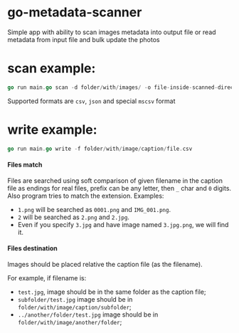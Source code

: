 # go-metadata-scanner
Simple app with ability to scan images metadata into output file or read metadata from input file and bulk update the photos

# scan example:
```go
go run main.go scan -d folder/with/images/ -o file-inside-scanned-directory -f format
```

Supported formats are `csv`, `json` and special `mscsv` format

# write example:
```go
go run main.go write -f folder/with/image/caption/file.csv
```

#### Files match
Files are searched using soft comparison of given filename in the caption file as endings for real files, 
prefix can be any letter, then `_` char and `0` digits.
Also program tries to match the extension. Examples:
 
 * `1.png` will be searched as `0001.png` and `IMG_001.png`.
 * `2` will be searched as `2.png` and `2.jpg`.
 * Even if you specify `3.jpg` and have image named `3.jpg.png`, we will find it. 

#### Files destination
Images should be placed relative the caption file (as the filename).

For example, if filename is:
 * `test.jpg`, image should be in the same folder as the caption file;
 * `subfolder/test.jpg` image should be in ` folder/with/image/caption/subfolder`;
 * `../another/folder/test.jpg` image should be in ` folder/with/image/another/folder`;
